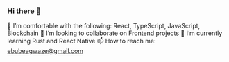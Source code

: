 ### Hi there 👋
🔭 I’m comfortable with the following: React, TypeScript, JavaScript, Blockchain
👯 I’m looking to collaborate on Frontend projects
🌱 I’m currently learning Rust and React Native
📫 How to reach me: ebubeagwaze@gmail.com
<!--
**Ebube111/Ebube111** is a ✨ _special_ ✨ repository because its `README.md` (this file) appears on your GitHub profile.

Here are some ideas to get you started:

- 🔭 I’m currently working on ...
- 🌱 I’m currently learning ...
- 👯 I’m looking to collaborate on ...
- 🤔 I’m looking for help with ...
- 💬 Ask me about ...
- 📫 How to reach me: ...
- 😄 Pronouns: ...
- ⚡ Fun fact: ...
-->
